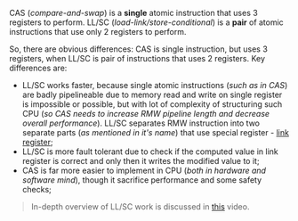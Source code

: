 CAS (_compare-and-swap_) is a **single** atomic instruction that uses 3 registers to perform.
LL/SC (_load-link/store-conditional_) is a **pair** of atomic instructions that use only 2 registers to perform.

So, there are obvious differences: CAS is single instruction, but uses 3 registers, when LL/SC is pair of instructions that uses 2 registers. Key differences are:
- LL/SC works faster, because single atomic instructions (_such as in CAS_) are badly pipelineable due to memory read and write on single register is impossible or possible, but with lot of complexity of structuring such CPU (_so CAS needs to increase RMW pipeline length and decrease overall performance_). LL/SC separates RMW instruction into two separate parts (_as mentioned in it's name_) that use special register - [link register](https://en.wikipedia.org/wiki/Link_register);
- LL/SC is more fault tolerant due to check if the computed value in link register is correct and only then it writes the modified value to it;
- CAS is far more easier to implement in CPU (_both in hardware and software mind_), though it sacrifice performance and some safety checks;

>In-depth overview of LL/SC work is discussed in [this](https://youtu.be/fuHwmyZXnPA) video.
